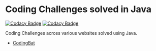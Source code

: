 # Coding Challenges solved in Java

[![Codacy Badge](https://app.codacy.com/project/badge/Grade/b816e6bbd1954caa84d5bb4a69c4e956)](https://www.codacy.com/gh/the-code-journal/code-challenges-java/dashboard?utm_source=github.com&amp;utm_medium=referral&amp;utm_content=the-code-journal/code-challenges-java&amp;utm_campaign=Badge_Grade) [![Codacy Badge](https://app.codacy.com/project/badge/Coverage/b816e6bbd1954caa84d5bb4a69c4e956)](https://www.codacy.com/gh/the-code-journal/code-challenges-java/dashboard?utm_source=github.com&utm_medium=referral&utm_content=the-code-journal/code-challenges-java&utm_campaign=Badge_Coverage)

Coding Challenges across various websites solved using Java.

-  [CodingBat][1]

  [1]: https://codingbat.com/java
